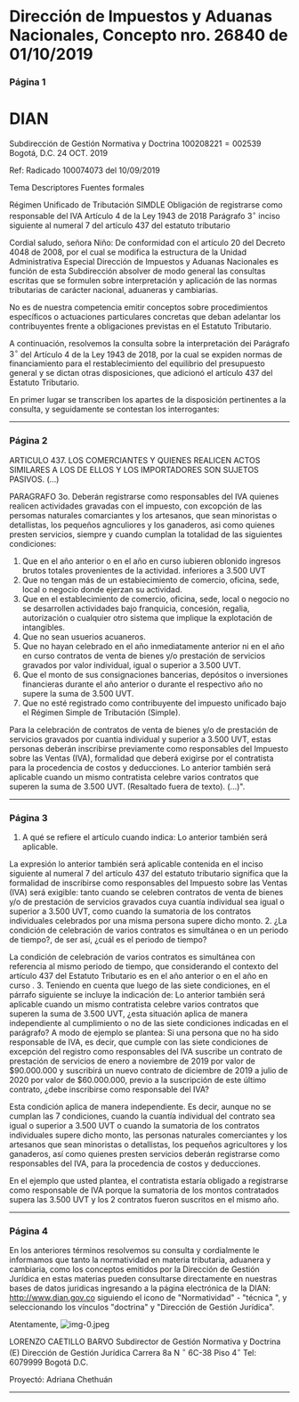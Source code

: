# Dirección de Impuestos y Aduanas Nacionales, Concepto nro. 26840 de 01/10/2019

### Página 1

# DIAN 

Subdirección de Gestión Normativa y Doctrina
$100208221=002539$
Bogotá, D.C. 24 OCT. 2019

Ref: Radicado 100074073 del 10/09/2019

Tema
Descriptores
Fuentes formales

Régimen Unificado de Tributación SIMDLE
Obligación de registrarse como responsable del IVA
Artículo 4 de la Ley 1943 de 2018 Parágrafo $3^{\circ}$ inciso siguiente al numeral 7 del artículo 437 del estatuto tributario

Cordial saludo, señora Niño:
De conformidad con el artículo 20 del Decreto 4048 de 2008, por el cual se modifica la estructura de la Unidad Administrativa Especial Dirección de Impuestos y Aduanas Nacionales es función de esta Subdirección absolver de modo general las consultas escritas que se formulen sobre interpretación y aplicación de las normas tributarias de carácter nacional, aduaneras y cambiarias.

No es de nuestra competencia emitir conceptos sobre procedimientos específicos o actuaciones particulares concretas que deban adelantar los contribuyentes frente a obligaciones previstas en el Estatuto Tributario.

A continuación, resolvemos la consulta sobre la interpretación dei Parágrafo $3^{\circ}$ del Artículo 4 de la Ley 1943 de 2018, por la cual se expiden normas de financiamiento para el restablecimiento del equilibrio del presupuesto general y se dictan otras disposiciones, que adicionó el artículo 437 del Estatuto Tributario.

En primer lugar se transcriben los apartes de la disposición pertinentes a la consulta, y seguidamente se contestan los interrogantes:

---

### Página 2

ARTICULO 437. LOS COMERCIANTES Y QUIENES REALICEN ACTOS SIMILARES A LOS DE ELLOS Y LOS IMPORTADORES SON SUJETOS PASIVOS.
(...)

PARAGRAFO 3o. Deberán registrarse como responsables del IVA quienes realicen actividades gravadas con el impuesto, con excopción de las persomas naturales comarciantes y los artesanos, que sean minoristas o detallistas, los pequeños agnculiores y los ganaderos, asi como quienes presten servicios, siempre y cuando cumplan la totalidad de las siguientes condiciones:

1. Que en el año anterior o en el año en curso iubieren oblonido ingresos brutos totales provenientes de la actividad. inferiores a 3.500 UVT
2. Que no tengan más de un estabiecimiento de comercio, oficina, sede, local o negocio donde ejerzan su actividad.
3. Que en el establecimiento de comercio, oficina, sede, local o negocio no se desarrollen actividades bajo franquicia, concesión, regalia, autorización o cualquier otro sistema que implique la explotación de intangibles.
4. Que no sean usuerios acuaneros.
5. Que no hayan celebrado en el año inmediatamente anterior ni en el año en curso contratos de venta de bienes y/o prestación de servicios gravados por valor individual, igual o superior a 3.500 UVT.
6. Que el monto de sus consignaciones bancerias, depósitos o inversiones financieras durante el año anterior o durante el respectivo año no supere la suma de 3.500 UVT.
7. Que no esté registrado como contribuyente del impuesto unificado bajo el Régimen Simple de Tributación (Simple).

Para la celebración de contratos de venta de bienes y/o de prestación de servicios gravados por cuantia individual y superior a 3.500 UVT, estas personas deberán inscribirse previamente como responsables del Impuesto sobre las Ventas (IVA), formalidad que deberá exigirse por el contratista para la procedencia de costos y deducciones. Lo anterior también será aplicable cuando un mismo contratista celebre varios contratos que superen la suma de 3.500 UVT. (Resaltado fuera de texto).
(...)".

---

### Página 3

1. A qué se refiere el artículo cuando indica: Lo anterior también será aplicable.

La expresión lo anterior también será aplicable contenida en el inciso siguiente al numeral 7 del artículo 437 del estatuto tributario significa que la formalidad de inscribirse como responsables del Impuesto sobre las Ventas (IVA) será exigible: tanto cuando se celebren contratos de venta de bienes y/o de prestación de servicios gravados cuya cuantía individual sea igual o superior a 3.500 UVT, como cuando la sumatoria de los contratos individuales celebrados por una misma persona supere dicho monto.
2. ¿La condición de celebración de varios contratos es simultánea o en un periodo de tiempo?, de ser así, ¿cuál es el periodo de tiempo?

La condición de celebración de varios contratos es simultánea con referencia al mismo periodo de tiempo, que considerando el contexto del artículo 437 del Estatuto Tributario es en el año anterior o en el año en curso .
3. Teniendo en cuenta que luego de las siete condiciones, en el párrafo siguiente se incluye la indicación de: Lo anterior también será aplicable cuando un mismo contratista celebre varios contratos que superen la suma de 3.500 UVT, ¿esta situación aplica de manera independiente al cumplimiento o no de las siete condiciones indicadas en el parágrafo?
A modo de ejemplo se plantea: Si una persona que no ha sido responsable de IVA, es decir, que cumple con las siete condiciones de excepción del registro como responsables del IVA suscribe un contrato de prestación de servicios de enero a noviembre de 2019 por valor de $\$ 90.000 .000$ y suscribirá un nuevo contrato de diciembre de 2019 a julio de 2020 por valor de $\$ 60.000 .000$, previo a la suscripción de este último contrato, ¿debe inscribirse como responsable del IVA?

Esta condición aplica de manera independiente. Es decir, aunque no se cumplan las 7 condiciones, cuando la cuantía individual del contrato sea igual o superior a 3.500 UVT o cuando la sumatoria de los contratos individuales supere dicho monto, las personas naturales comerciantes y los artesanos que sean minoristas o detallistas, los pequeños agricultores y los ganaderos, así como quienes presten servicios deberán registrarse como responsables del IVA, para la procedencia de costos y deducciones.

En el ejemplo que usted plantea, el contratista estaría obligado a registrarse como responsable de IVA porque la sumatoria de los montos contratados supera las 3.500 UVT y los 2 contratos fueron suscritos en el mismo año.

---

### Página 4

En los anteriores términos resolvemos su consulta y cordialmente le informamos que tanto la normatividad en materia tributaria, aduanera y cambiaria, como los conceptos emitidos por la Dirección de Gestión Jurídica en estas materias pueden consultarse directamente en nuestras bases de datos juridicas ingresando a la página electrónica de la DIAN: http://www.dian.gov.co siguiendo el icono de "Normatividad" - "técnica ", y seleccionando los vínculos "doctrina" y "Dirección de Gestión Jurídica".

Atentamente,
![img-0.jpeg](img-0.jpeg)

LORENZO CAETILLO BARVO
Subdirector de Gestión Normativa y Doctrina (E)
Dirección de Gestión Jurídica
Carrera 8a N ${ }^{\circ}$ 6C-38
Piso $4^{\circ}$
Tel: 6079999
Bogotá D.C.

Proyectó: Adriana Chethuán

---

